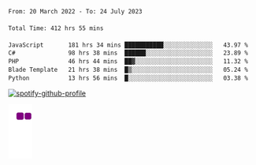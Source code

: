 <!--START_SECTION:waka-->

```txt
From: 20 March 2022 - To: 24 July 2023

Total Time: 412 hrs 55 mins

JavaScript       181 hrs 34 mins ███████████░░░░░░░░░░░░░░   43.97 %
C#               98 hrs 38 mins  ██████░░░░░░░░░░░░░░░░░░░   23.89 %
PHP              46 hrs 44 mins  ██▓░░░░░░░░░░░░░░░░░░░░░░   11.32 %
Blade Template   21 hrs 38 mins  █▒░░░░░░░░░░░░░░░░░░░░░░░   05.24 %
Python           13 hrs 56 mins  █░░░░░░░░░░░░░░░░░░░░░░░░   03.38 %
```

<!--END_SECTION:waka-->
[![spotify-github-profile](https://spotify-github-profile.vercel.app/api/view?uid=c00zprrvy9xiloa9qnco3hmng&cover_image=true&theme=novatorem&show_offline=false&background_color=121212&bar_color=53b14f&bar_color_cover=false)](https://spotify-github-profile.vercel.app/api/view?uid=c00zprrvy9xiloa9qnco3hmng&redirect=true)

![snake gif](https://github.com/hoanghip108/hoanghip108/blob/output/github-contribution-grid-snake.gif)

